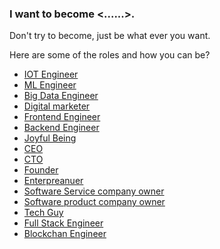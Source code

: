 ### I want to become <......>.
Don't try to become, just be what ever you want.  
  
Here are some of the roles and how you can be?  
+ [IOT Engineer]()
+ [ML Engineer]()
+ [Big Data Engineer]()
+ [Digital marketer]()
+ [Frontend Engineer]()
+ [Backend Engineer]()
+ [Joyful Being]()
+ [CEO]()
+ [CTO]()
+ [Founder]()
+ [Enterpreanuer]()
+ [Software Service company owner]()
+ [Software product company owner]()
+ [Tech Guy]()
+ [Full Stack Engineer]()
+ [Blockchan Engineer]()